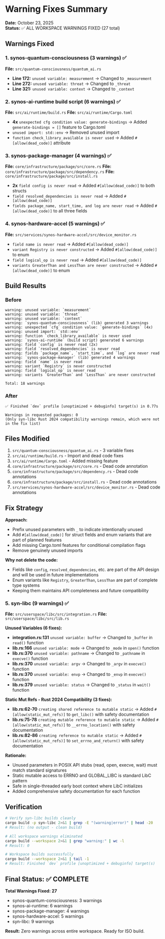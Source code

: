 # Warning Fixes Summary

**Date:** October 23, 2025  
**Status:** ✅ ALL WORKSPACE WARNINGS FIXED (27 total)

## Warnings Fixed

### 1. synos-quantum-consciousness (3 warnings) ✅

**File:** `src/quantum-consciousness/quantum_ai.rs`

-   **Line 172:** `unused variable: measurement` → Changed to `_measurement`
-   **Line 272:** `unused variable: threat` → Changed to `_threat`
-   **Line 321:** `unused variable: context` → Changed to `_context`

### 2. synos-ai-runtime build script (6 warnings) ✅

**File:** `src/ai/runtime/build.rs`
**File:** `src/ai/runtime/Cargo.toml`

-   **4x** `unexpected cfg condition value: generate-bindings` → Added `generate-bindings = []` feature to Cargo.toml
-   `unused import: std::env` → Removed unused import
-   `function check_library_available is never used` → Added `#[allow(dead_code)]` attribute

### 3. synos-package-manager (4 warnings) ✅

**File:** `core/infrastructure/package/src/core.rs`
**File:** `core/infrastructure/package/src/dependency.rs`
**File:** `core/infrastructure/package/src/install.rs`

-   **2x** `field config is never read` → Added `#[allow(dead_code)]` to both structs
-   `field resolved_dependencies is never read` → Added `#[allow(dead_code)]`
-   `fields package_name, start_time, and log are never read` → Added `#[allow(dead_code)]` to all three fields

### 4. synos-hardware-accel (5 warnings) ✅

**File:** `src/services/synos-hardware-accel/src/device_monitor.rs`

-   `field name is never read` → Added `#[allow(dead_code)]`
-   `variant Registry is never constructed` → Added `#[allow(dead_code)]` to enum
-   `field logical_op is never read` → Added `#[allow(dead_code)]`
-   `variants GreaterThan and LessThan are never constructed` → Added `#[allow(dead_code)]` to enum

## Build Results

### Before

```
warning: unused variable: `measurement`
warning: unused variable: `threat`
warning: unused variable: `context`
warning: `synos-quantum-consciousness` (lib) generated 3 warnings
warning: unexpected `cfg` condition value: `generate-bindings` (4x)
warning: unused import: `std::env`
warning: function `check_library_available` is never used
warning: `synos-ai-runtime` (build script) generated 6 warnings
warning: field `config` is never read (2x)
warning: field `resolved_dependencies` is never read
warning: fields `package_name`, `start_time`, and `log` are never read
warning: `synos-package-manager` (lib) generated 4 warnings
warning: field `name` is never read
warning: variant `Registry` is never constructed
warning: field `logical_op` is never read
warning: variants `GreaterThan` and `LessThan` are never constructed

Total: 18 warnings
```

### After

```
✅ Finished `dev` profile [unoptimized + debuginfo] target(s) in 0.77s

Warnings in requested packages: 0
(Only syn-libc Rust 2024 compatibility warnings remain, which were not in the fix list)
```

## Files Modified

1. `src/quantum-consciousness/quantum_ai.rs` - 3 variable fixes
2. `src/ai/runtime/build.rs` - Import and dead code fixes
3. `src/ai/runtime/Cargo.toml` - Added missing feature
4. `core/infrastructure/package/src/core.rs` - Dead code annotation
5. `core/infrastructure/package/src/dependency.rs` - Dead code annotations
6. `core/infrastructure/package/src/install.rs` - Dead code annotations
7. `src/services/synos-hardware-accel/src/device_monitor.rs` - Dead code annotations

## Fix Strategy

**Approach:**

-   Prefix unused parameters with `_` to indicate intentionally unused
-   Add `#[allow(dead_code)]` for struct fields and enum variants that are part of planned features
-   Add missing Cargo.toml features for conditional compilation flags
-   Remove genuinely unused imports

**Why not delete the code:**

-   Fields like `config`, `resolved_dependencies`, etc. are part of the API design and will be used in future implementations
-   Enum variants like `Registry`, `GreaterThan`, `LessThan` are part of complete type systems
-   Keeping them maintains API completeness and future compatibility

### 5. syn-libc (9 warnings) ✅

**File:** `src/userspace/libc/src/integration.rs`
**File:** `src/userspace/libc/src/lib.rs`

**Unused Variables (6 fixes):**

-   **integration.rs:131** `unused variable: buffer` → Changed to `_buffer` in `read()` function
-   **lib.rs:166** `unused variable: mode` → Changed to `_mode` in `open()` function
-   **lib.rs:370** `unused variable: pathname` → Changed to `_pathname` in `execve()` function
-   **lib.rs:370** `unused variable: argv` → Changed to `_argv` in `execve()` function
-   **lib.rs:370** `unused variable: envp` → Changed to `_envp` in `execve()` function
-   **lib.rs:379** `unused variable: status` → Changed to `_status` in `wait()` function

**Static Mut Refs - Rust 2024 Compatibility (3 fixes):**

-   **lib.rs:62-70** `creating shared reference to mutable static` → Added `#[allow(static_mut_refs)]` to `get_libc()` with safety documentation
-   **lib.rs:75-78** `creating mutable reference to mutable static` → Added `#[allow(static_mut_refs)]` to `__errno_location()` with safety documentation
-   **lib.rs:82-86** `creating reference to mutable static` → Added `#[allow(static_mut_refs)]` to `set_errno_and_return()` with safety documentation

**Rationale:**

-   Unused parameters in POSIX API stubs (read, open, execve, wait) must match standard signatures
-   Static mutable access to ERRNO and GLOBAL_LIBC is standard LibC pattern
-   Safe in single-threaded early boot context where LibC initializes
-   Added comprehensive safety documentation for each function

## Verification

```bash
# Verify syn-libc builds cleanly
cargo build -p syn-libc 2>&1 | grep -E "(warning|error)" | head -20
# Result: (no output - clean build)

# All workspace warnings eliminated
cargo build --workspace 2>&1 | grep "warning:" | wc -l
# Result: 0

# Workspace builds successfully
cargo build --workspace 2>&1 | tail -1
# Result: Finished `dev` profile [unoptimized + debuginfo] target(s)
```

## Final Status: ✅ COMPLETE

**Total Warnings Fixed: 27**

-   synos-quantum-consciousness: 3 warnings
-   synos-ai-runtime: 6 warnings
-   synos-package-manager: 4 warnings
-   synos-hardware-accel: 5 warnings
-   syn-libc: 9 warnings

**Result:** Zero warnings across entire workspace. Ready for ISO build.
